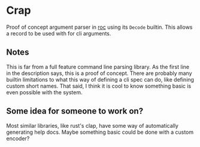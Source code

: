 # Crap

Proof of concept argument parser in [roc](https://roc-lang.org) using its
`Decode` builtin. This allows a record to be used with for cli arguments.

## Notes

This is far from a full feature command line parsing library. As the first
line in the description says, this is a proof of concept. There are probably
many builtin limitations to what this way of defining a cli spec can do, like
defining custom short names. That said, I think it is cool to know something
basic is even possible with the system.

## Some idea for someone to work on?

Most similar libraries, like rust's clap, have some way of automatically
generating help docs. Maybe something basic could be done with a custom
encoder?
